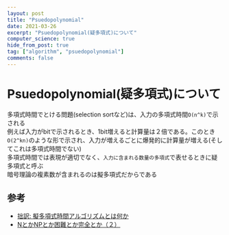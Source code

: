 ```yaml
---
layout: post
title: "Psuedopolynomial"
date: 2021-03-26
excerpt: "Psuedopolynomial(疑多項式)について"
computer_science: true
hide_from_post: true
tag: ["algorithm", "psuedopolynomial"]
comments: false
---
```


# Psuedopolynomial(疑多項式)について
多項式時間でとける問題(selection sortなど)は、入力の多項式時間`O(n^k)`で示される  
例えば入力がbitで示されるとき、1bit増えると計算量は２倍である。このとき`O(2^kn)`のような形で示され、入力が増えるごとに爆発的に計算量が増える(そしてこれは多項式時間でない)  
多項式時間では表現が適切でなく、`入力に含まれる数量の多項式`で表せるときに疑多項式と呼ぶ  
暗号理論の複素数が含まれるのは擬多項式だからである  

## 参考
 - [拙訳: 擬多項式時間アルゴリズムとは何か](https://blog.hellorusk.net/posts/20200113)
 - [NとかNPとか困難とか完全とか（２）](http://techtipshoge.blogspot.com/2011/06/nnp_12.html)
